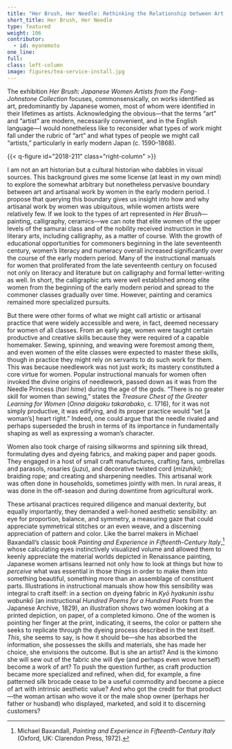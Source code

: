 ```yaml
---
title: "Her Brush, Her Needle: Rethinking the Relationship between Art and Artisanal Work by Women in Early Modern Japan"
short_title: Her Brush, Her Needle
type: featured
weight: 106
contributor:
  - id: myonemoto
one_line:
full:
class: left-column
image: figures/tea-service-install.jpg
---
```


The exhibition *Her Brush:* *Japanese Women Artists from the Fong-Johnstone Collection* focuses, commonsensically, on works identified as art, predominantly by Japanese women, most of whom were identified in their lifetimes as artists. Acknowledging the obvious—that the terms “art” and “artist” are modern, necessarily convenient, and in the English language—I would nonetheless like to reconsider what types of work might fall under the rubric of “art” and what types of people we might call “artists,” particularly in early modern Japan (c. 1590–1868).

{{< q-figure id="2018-211" class="right-column" >}}

I am not an art historian but a cultural historian who dabbles in visual sources. This background gives me some license (at least in my own mind) to explore the somewhat arbitrary but nonetheless pervasive boundary between art and artisanal work by women in the early modern period. I propose that querying this boundary gives us insight into how and why artisanal work by women was ubiquitous, while women artists were relatively few. If we look to the types of art represented in *Her Brush*—painting, calligraphy, ceramics—we can note that elite women of the upper levels of the samurai class and of the nobility received instruction in the literary arts, including calligraphy, as a matter of course. With the growth of educational opportunities for commoners beginning in the late seventeenth century, women’s literacy and numeracy overall increased significantly over the course of the early modern period. Many of the instructional manuals for women that proliferated from the late seventeenth century on focused not only on literacy and literature but on calligraphy and formal letter-writing as well. In short, the calligraphic arts were well established among elite women from the beginning of the early modern period and spread to the commoner classes gradually over time. However, painting and ceramics remained more specialized pursuits.

But there were other forms of what we might call artistic or artisanal practice that were widely accessible and were, in fact, deemed necessary for women of all classes. From an early age, women were taught certain productive and creative skills because they were required of a capable homemaker. Sewing, spinning, and weaving were foremost among them, and even women of the elite classes were expected to master these skills, though in practice they might rely on servants to do such work for them. This was because needlework was not just work; its mastery constituted a core virtue for women. Popular instructional manuals for women often invoked the divine origins of needlework, passed down as it was from the Needle Princess (*hari hime*) during the age of the gods. “There is no greater skill for women than sewing,” states the *Treasure Chest of the Greater Learning for Women* (*Onna daigaku takarabako*, c. 1716), for it was not simply productive, it was edifying, and its proper practice would “set [a woman’s] heart right.” Indeed, one could argue that the needle rivaled and perhaps superseded the brush in terms of its importance in fundamentally shaping as well as expressing a woman’s character.

Women also took charge of raising silkworms and spinning silk thread, formulating dyes and dyeing fabrics, and making paper and paper goods. They engaged in a host of small craft manufactures, crafting fans, umbrellas and parasols, rosaries (*juzu*), and decorative twisted cord (*mizuhiki*); braiding rope; and creating and sharpening needles. This artisanal work was often done in households, sometimes jointly with men. In rural areas, it was done in the off-season and during downtime from agricultural work.

These artisanal practices required diligence and manual dexterity, but equally importantly, they demanded a well-honed aesthetic sensibility: an eye for proportion, balance, and symmetry, a measuring gaze that could appreciate symmetrical stitches or an even weave, and a discerning appreciation of pattern and color. Like the barrel makers in Michael Baxandall’s classic book *Painting and Experience in Fifteenth-Century Italy*,[^1] whose calculating eyes instinctively visualized volume and allowed them to keenly appreciate the material worlds depicted in Renaissance painting, Japanese women artisans learned not only how to look at things but how to *perceive* what was essential in those things in order to make them into something beautiful, something more than an assemblage of constituent parts. Illustrations in instructional manuals show how this sensibility was integral to craft itself: in a section on dyeing fabric in *Kyō hyakunin isshu wabunkō* (an instructional *Hundred Poems for a Hundred Poets* from the Japanese Archive, 1829), an illustration shows two women looking at a printed depiction, on paper, of a completed kimono. One of the women is pointing her finger at the print, indicating, it seems, the color or pattern she seeks to replicate through the dyeing process described in the text itself. *This*, she seems to say, is how it should be—she has absorbed the information, she possesses the skills and materials, she has made her choice, she envisions the outcome. But is she an artist? And is the kimono she will sew out of the fabric she will dye (and perhaps even wove herself) become a work of art? To push the question further, as craft production became more specialized and refined, when did, for example, a fine patterned silk brocade cease to be a useful commodity and become a piece of art with intrinsic aesthetic value? And who got the credit for that product—the woman artisan who wove it or the male shop owner (perhaps her father or husband) who displayed, marketed, and sold it to discerning customers?


[^1]: Michael Baxandall, *Painting and Experience in Fifteenth-Century Italy* (Oxford, UK: Clarendon Press, 1972).

